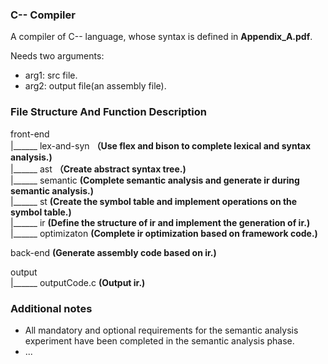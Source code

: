 ### C-- Compiler

A compiler of C-- language, whose syntax is defined in **Appendix_A.pdf**.

Needs two arguments: 

+ arg1: src file.
+ arg2: output file(an assembly file).



### File Structure And Function Description

front-end   
	  |\_\_\_\_\_\_ lex-and-syn **（Use flex and bison to complete lexical and syntax analysis.)**  
	  |\_\_\_\_\_\_ ast **（Create abstract syntax tree.)**  
	  |\_\_\_\_\_\_ semantic **(Complete semantic analysis and generate ir during semantic analysis.)**  
	  |\_\_\_\_\_\_ st **(Create the symbol table and implement operations on the symbol table.)**  
	  |\_\_\_\_\_\_ ir **(Define the structure of ir and implement the generation of ir.)**  
	  |\_\_\_\_\_\_ optimizaton **(Complete ir optimization based on framework code.)**  

back-end **(Generate assembly code based on ir.)**  

output  
	  |\_\_\_\_\_\_ outputCode.c **(Output ir.)**  



### Additional notes

+ All mandatory and optional requirements for the semantic analysis experiment have been completed in the semantic analysis phase.
+ ...
